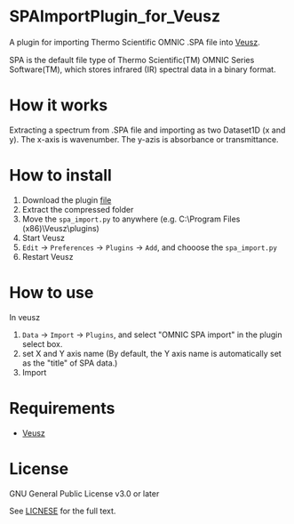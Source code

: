 # SPAImportPlugin_for_Veusz
A plugin for importing Thermo Scientific OMNIC .SPA file into [Veusz](https://veusz.github.io/).　　

SPA is the default file type of Thermo Scientific(TM) OMNIC Series Software(TM), which stores infrared (IR) spectral data in a binary format.

# How it works
Extracting a spectrum from .SPA file and importing as two Dataset1D (x and y). The x-axis is wavenumber. The y-azis is absorbance or transmittance.

# How to install
1. Download the plugin [file](https://github.com/korintje/SPAImportPlugin_for_Veusz/releases/tag/v1.0)
2. Extract the compressed folder
3. Move the `spa_import.py` to anywhere (e.g. C:\Program Files (x86)\Veusz\plugins)
4. Start Veusz
5. `Edit` -> `Preferences` -> `Plugins` -> `Add`, and chooose the `spa_import.py`
6. Restart Veusz

# How to use
In veusz
1. `Data` -> `Import` -> `Plugins`, and select "OMNIC SPA import" in the plugin select box.
2. set X and Y axis name (By default, the Y axis name is automatically set as the "title" of SPA data.) 
3. Import

# Requirements
- [Veusz](https://veusz.github.io/)

# License
GNU General Public License v3.0 or later  

See [LICNESE](https://github.com/korintje/SPAImportPlugin_for_Veusz/blob/main/LICENSE) for the full text.
